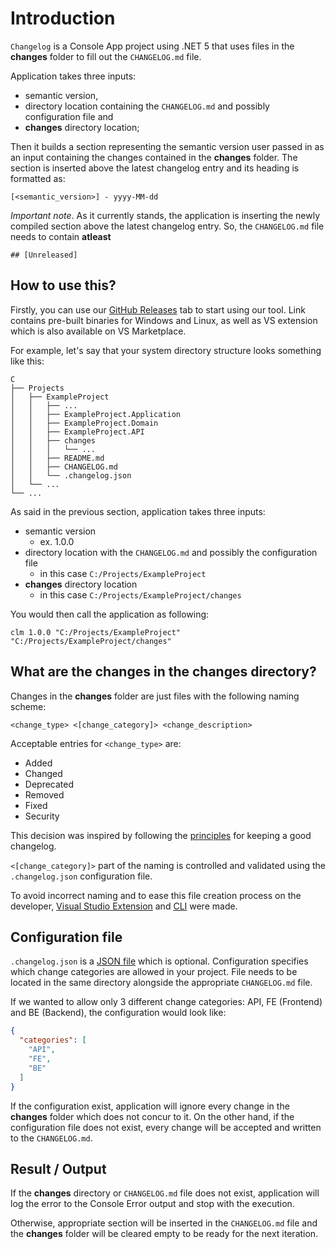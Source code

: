 # Introduction 
`Changelog` is a Console App project using .NET 5 that uses files in the **changes** folder to fill out the `CHANGELOG.md` file.

Application takes three inputs: 
+ semantic version, 
+ directory location containing the `CHANGELOG.md` and possibly configuration file and
+ **changes** directory location;

Then it builds a section representing the semantic version user passed in as an input containing the changes contained in the **changes** folder. The section is inserted above the latest changelog entry and its heading is formatted as:

```
[<semantic_version>] - yyyy-MM-dd
```

*Important note*. As it currently stands, the application is inserting the newly compiled section above the latest changelog entry. So, the `CHANGELOG.md` file needs to contain **atleast** 
```
## [Unreleased]
```

## How to use this?

Firstly, you can use our [GitHub Releases](https://github.com/Enterwell/ChangelogManager/releases/) tab to start using our tool. Link contains pre-built binaries for Windows and Linux, as well as VS extension which is also available on VS Marketplace.

For example, let's say that your system directory structure looks something like this:

```
C
├── Projects                
│   ├── ExampleProject          
│   │   ├── ...
│   │   ├── ExampleProject.Application
│   │   ├── ExampleProject.Domain
│   │   ├── ExampleProject.API
│   │   ├── changes
│   │   │   └── ...
│   │   ├── README.md
│   │   ├── CHANGELOG.md
│   │   └── .changelog.json
│   └── ...
└── ...
```

As said in the previous section, application takes three inputs:
+ semantic version
  + ex. 1.0.0
+ directory location with the `CHANGELOG.md` and possibly the configuration file
  + in this case `C:/Projects/ExampleProject`
+ **changes** directory location
  + in this case `C:/Projects/ExampleProject/changes`

You would then call the application as following:

```
clm 1.0.0 "C:/Projects/ExampleProject" "C:/Projects/ExampleProject/changes"
```

## What are the changes in the changes directory?

Changes in the **changes** folder are just files with the following naming scheme:

```
<change_type> <[change_category]> <change_description>
```

Acceptable entries for `<change_type>` are:

+ Added
+ Changed
+ Deprecated
+ Removed
+ Fixed
+ Security

This decision was inspired by following the [principles](https://keepachangelog.com/en/1.0.0/#how) for keeping a good changelog.

`<[change_category]>` part of the naming is controlled and validated using the `.changelog.json` configuration file.

To avoid incorrect naming and to ease this file creation process on the developer, [Visual Studio Extension](../Enterwell.CI.Changelog.VSIX) and [CLI](../Enterwell.CI.Changelog.CLI) were made.

## Configuration file
`.changelog.json` is a [JSON file](https://www.json.org/json-en.html) which is optional. Configuration specifies which change categories are allowed in your project. File needs to be located in the same directory alongside the appropriate `CHANGELOG.md` file.

If we wanted to allow only 3 different change categories: API, FE (Frontend) and BE (Backend), the configuration would look like:

```json
{
  "categories": [
    "API",
    "FE",
    "BE"
  ]
}
```

If the configuration exist, application will ignore every change in the **changes** folder which does not concur to it. On the other hand, if the configuration file does not exist, every change will be accepted and written to the `CHANGELOG.md`.

## Result / Output

If the **changes** directory or `CHANGELOG.md` file does not exist, application will log the error to the Console Error output and stop with the execution.

Otherwise, appropriate section will be inserted in the `CHANGELOG.md` file and the **changes** folder will be cleared empty to be ready for the next iteration.
